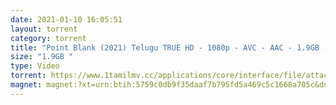 ```yaml
---
date: 2021-01-10 16:05:51
layout: torrent
category: torrent
title: "Point Blank (2021) Telugu TRUE HD - 1080p - AVC - AAC - 1.9GB - ESub :"
size: "1.9GB "
type: Video
torrent: https://www.1tamilmv.cc/applications/core/interface/file/attachment.php?id=71567
magnet: magnet:?xt=urn:btih:5759c0db9f35daaf7b795fd5a469c5c1668a705c&dn=www.1TamilMV.cc%20-%20Point%20Blank%20(2021)%201080p%20Telugu%20WEB-DL%20AVC%20AAC%201.9GB%20ESub.mkv&tr=udp%3a%2f%2ftracker.openbittorrent.com%3a1337%2fannounce&tr=udp%3a%2f%2ftracker.opentrackr.org%3a1337%2fannounce&tr=udp%3a%2f%2ftracker.leechers-paradise.org%3a6969%2fannounce&tr=udp%3a%2f%2f9.rarbg.to%3a2720%2fannounce&tr=udp%3a%2f%2f9.rarbg.me%3a2950%2fannounce&tr=udp%3a%2f%2fp4p.arenabg.com%3a1337%2fannounce&tr=udp%3a%2f%2fexodus.desync.com%3a6969%2fannounce&tr=udp%3a%2f%2ftracker.cyberia.is%3a6969%2fannounce&tr=udp%3a%2f%2fopen.stealth.si%3a80%2fannounce&tr=udp%3a%2f%2ftracker.tiny-vps.com%3a6969%2fannounce&tr=udp%3a%2f%2fretracker.lanta-net.ru%3a2710%2fannounce&tr=udp%3a%2f%2ftracker.torrent.eu.org%3a451%2fannounce&tr=udp%3a%2f%2ftracker3.itzmx.com%3a6961%2fannounce&tr=http%3a%2f%2ftracker1.itzmx.com%3a8080%2fannounce&tr=udp%3a%2f%2ftracker.moeking.me%3a6969%2fannounce&tr=udp%3a%2f%2fipv4.tracker.harry.lu%3a80%2fannounce&tr=udp%3a%2f%2fbt2.archive.org%3a6969%2fannounce&tr=udp%3a%2f%2fbt1.archive.org%3a6969%2fannounce
---
```

